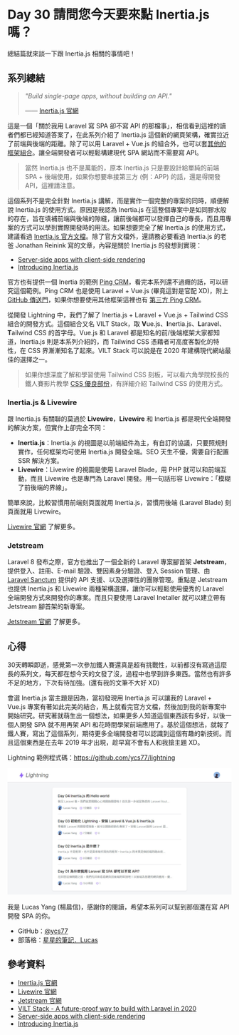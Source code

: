 # Day 30 請問您今天要來點 Inertia.js 嗎？

總結篇就來談一下跟 Inertia.js 相關的事情吧！

## 系列總結

> *"Build single-page apps, without building an API."*
> 
> —— [Inertia.js 官網](https://inertiajs.com/)

這是一個「關於我用 Laravel 寫 SPA 卻不寫 API 的那檔事」，相信看到這裡的讀者們都已經知道答案了，在此系列介紹了 Inertia.js 這個新的網頁架構，確實拉近了前端與後端的距離。除了可以用 Laravel + Vue.js 的組合外，也可以套[其他的框架組合](https://inertiajs.com/community-adapters)。讓全端開發者可以輕鬆構建現代 SPA 網站而不需要寫 API。

> 當然 Inertia.js 也不是萬能的，原本 Inertia.js 只是要設計給單純的前端 SPA + 後端使用，如果你想要串接第三方 (例：APP) 的話，還是得開發 API，這裡請注意。

這個系列不是完全針對 Inertia.js 講解，而是實作一個完整的專案的同時，順便解說 Inertia.js 的使用方式。原因是我認為 Inertia.js 在這整個專案中是如同膠水般的存在，旨在填補前端與後端的隙縫，讓前後端都可以發揮自己的專長，而且用專案的方式可以學到實際開發時的用法。如果想要完全了解 Inertia.js 的使用方式，建議看過 [Inertia.js 官方文檔](https://inertiajs.com/)。除了官方文檔外，還請務必要看過 Inertia.js 的老爸 Jonathan Reinink 寫的文章，內容是關於 Inertia.js 的發想到實現：

* [Server-side apps with client-side rendering](https://reinink.ca/articles/server-side-apps-with-client-side-rendering)
* [Introducing Inertia.js](https://reinink.ca/articles/introducing-inertia-js)

官方也有提供一個 Inertia 的範例 [Ping CRM](https://demo.inertiajs.com/)，看完本系列還不過癮的話，可以研究這個範例。Ping CRM 也是使用 Laravel + Vue.js (畢竟這對是官配 XD)，附上 [GitHub 傳送門](https://github.com/inertiajs/pingcrm)，如果你想要使用其他框架這裡也有 [第三方 Ping CRM](https://inertiajs.com/demo-application#third-party)。

從開發 Lightning 中，我們了解了 Inertia.js + Laravel + Vue.js + Tailwind CSS 組合的開發方式。這個組合又名 VILT Stack，取 **V**ue.js、**I**nertia.js、**L**aravel、**T**ailwind CSS 的首字母。Vue.js 和 Laravel 都是知名的前/後端框架大家都知道，Inertia.js 則是本系列介紹的，而 Tailwind CSS 憑藉者可高度客製化的特性，在 CSS 界漸漸知名了起來。VILT Stack 可以說是在 2020 年建構現代網站最佳的選擇之一。

> 如果你想深度了解和學習使用 Tailwind CSS 刻板，可以看六角學院校長的鐵人賽影片教學 [CSS 優良部份](https://ithelp.ithome.com.tw/users/20040221/ironman/3567)，有詳細介紹 Tailwind CSS 的使用方式。

### Inertia.js & Livewire

跟 Inertia.js 有關聯的莫過於 **Livewire**，**Livewire** 和 Inertia.js 都是現代全端開發的解決方案，但實作上卻完全不同：

* **Inertia.js**：Inertia.js 的視圖是以前端組件為主，有自訂的協議，只要照規則實作，任何框架均可使用 Inertia.js 開發全端。SEO 天生不優，需要自行配置 SSR 解決方案。
* **Livewire**：Livewire 的視圖是使用 Laravel Blade，用 PHP 就可以和前端互動，而且 Livewire 也是專門為 Laravel 開發。用一句話形容 Livewire：「模糊了前後端的界線」。

簡單來說，比較習慣用前端刻頁面就用 Inertia.js，習慣用後端 (Laravel Blade) 刻頁面就用 Livewire。

[Livewire 官網](https://laravel-livewire.com/) 了解更多。

### Jetstream

Laravel 8 發布之際，官方也推出了一個全新的 Laravel 專案腳首架 **Jetstream**，提供登入、註冊、E-mail 驗證、雙因素身分驗證、登入 Session 管理、由 [Laravel Sanctum](https://laravel.com/docs/sanctum) 提供的 API 支援、以及選擇性的團隊管理。重點是 Jetstream 也提供 Inertia.js 和 Livewire 兩種架構選擇，讓你可以輕鬆使用優秀的 Laravel 全端開發方式來開發你的專案。而且只要使用 Laravel Inetaller 就可以建立帶有 Jetstream 腳首架的新專案。

[Jetstream 官網](https://jetstream.laravel.com/) 了解更多。

## 心得

30天轉瞬即逝，感覺第一次參加鐵人賽還真是超有挑戰性，以前都沒有寫過這麼長的系列文，每天都在想今天的文發了沒，過程中也學到許多東西。當然也有許多不足的地方，下次有待加強。(還有我的文筆不大好 XD)

會選 Inertia.js 當主題是因為，當初發現用 Inertia.js 可以讓我的 Laravel + Vue.js 專案有著如此完美的結合，馬上就看完官方文檔，然後加到我的新專案中開始研究。研究著就萌生出一個想法，如果更多人知道這個東西該有多好，以後一個人開發 SPA 就不用再架 API 和花時間學架前端應用了。基於這個想法，就報了鐵人賽，寫出了這個系列，期待更多全端開發者可以認識到這個有趣的新技術。而且這個東西是在去年 2019 年才出現，趁早寫不會有人和我搶主題 XD。

Lightning 範例程式碼：https://github.com/ycs77/lightning

![](../images/day30-01.jpg)

我是 Lucas Yang (楊晨信)，感謝你的閱讀，希望本系列可以幫到那個還在寫 API 開發 SPA 的你。

* GitHub：[@ycs77](https://github.com/ycs77)
* 部落格：[星星的筆記．Lucas](https://lucas-yang.vercel.app/)

## 參考資料

* [Inertia.js 官網](https://inertiajs.com/)
* [Livewire 官網](https://laravel-livewire.com/)
* [Jetstream 官網](https://jetstream.laravel.com/)
* [VILT Stack - A future-proof way to build with Laravel in 2020](https://raison.co/vilt-stack-vue-inertia-laravel-tailwind/)
* [Server-side apps with client-side rendering](https://reinink.ca/articles/server-side-apps-with-client-side-rendering)
* [Introducing Inertia.js](https://reinink.ca/articles/introducing-inertia-js)
